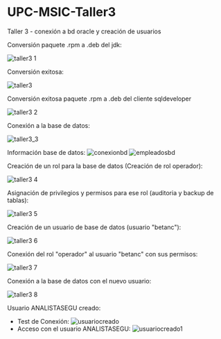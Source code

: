 # UPC-MSIC-Taller3
Taller 3 - conexión a bd oracle y creación de usuarios


Conversión paquete .rpm a .deb del jdk:

![taller3 1](https://user-images.githubusercontent.com/48939055/57181370-5db79300-6e58-11e9-999d-3de1ef12ff1b.jpg)

Conversión exitosa:

![taller3](https://user-images.githubusercontent.com/48939055/57181369-5db79300-6e58-11e9-85dd-77ce8f123ba3.jpg)

Conversión exitosa paquete .rpm a .deb del cliente sqldeveloper 

![taller3 2](https://user-images.githubusercontent.com/48939055/57181418-0bc33d00-6e59-11e9-9148-28e3a8d09e62.jpg)



Conexión a la base de datos:

![taller3_3](https://user-images.githubusercontent.com/48939055/57181340-f4378480-6e57-11e9-984f-0ceb43b745e6.jpg)

Información base de datos:
![conexionbd](https://user-images.githubusercontent.com/50051518/57181624-d8ce7880-6e5b-11e9-9920-5a5b44e3ee27.PNG)
![empleadosbd](https://user-images.githubusercontent.com/50051518/57181626-e2f07700-6e5b-11e9-8b93-c3409e0ca8ca.PNG)


Creación de un rol para la base de datos (Creación de rol operador):

![taller3 4](https://user-images.githubusercontent.com/48939055/57181675-70cc6200-6e5c-11e9-8678-ad5d44633881.jpg)

Asignación de privilegios y permisos para ese rol (auditoria y backup de tablas):

![taller3 5](https://user-images.githubusercontent.com/48939055/57181676-70cc6200-6e5c-11e9-95a5-666fc9c16ce3.jpg)

Creación de un usuario de base de datos (usuario "betanc"):

![taller3 6](https://user-images.githubusercontent.com/48939055/57181677-70cc6200-6e5c-11e9-9e28-fd3f8c006a7a.jpg)

Conexión del rol "operador" al usuario "betanc" con sus permisos:

![taller3 7](https://user-images.githubusercontent.com/48939055/57181678-70cc6200-6e5c-11e9-842f-c9181795426a.jpg)

Conexión a la base de datos con el nuevo usuario:


![taller3 8](https://user-images.githubusercontent.com/48939055/57181930-521b9a80-6e5f-11e9-8c9a-44bdcbbb5cf5.jpg)

Usuario ANALISTASEGU creado:
- Test de Conexión:
![usuariocreado](https://user-images.githubusercontent.com/50051518/57181874-cd308100-6e5e-11e9-997b-08e99b39ca29.PNG)
- Acceso con el usuario ANALISTASEGU:
![usuariocreado1](https://user-images.githubusercontent.com/50051518/57181881-d6215280-6e5e-11e9-9a3a-56a39a44c642.PNG)

